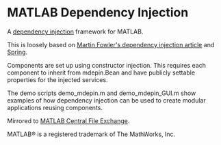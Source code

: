 MATLAB Dependency Injection
===========================
A [dependency injection](https://en.wikipedia.org/wiki/Dependency_injection) framework for MATLAB.

This is loosely based on  [Martin Fowler's dependency injection article](http://www.martinfowler.com/articles/injection.html) 
and [Spring](https://spring.io/).

Components are set up using constructor injection.  This requires each component to inherit from mdepin.Bean and have publicly settable properties for the injected services.  

The demo scripts demo_mdepin.m and demo_mdepin_GUI.m show examples of how dependency injection can be used to create modular applications reusing components.

Mirrored to [MATLAB Central File Exchange](https://www.mathworks.com/matlabcentral/fileexchange/52394-matlab-dependency-injection).

MATLAB&reg; is a registered trademark of The MathWorks, Inc.
